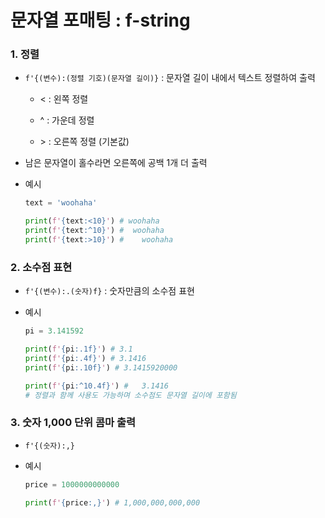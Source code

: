 # 문자열 포매팅 : f-string



### 1. 정렬

- `f'{(변수):(정렬 기호)(문자열 길이)}` : 문자열 길이 내에서 텍스트 정렬하여 출력

  - < : 왼쪽 정렬

  - ^ : 가운데 정렬

  - \> : 오른쪽 정렬 (기본값)

- 남은 문자열이 홀수라면 오른쪽에 공백 1개 더 출력

- 예시

  ```python
  text = 'woohaha'
  
  print(f'{text:<10}') # woohaha   
  print(f'{text:^10}') #  woohaha  
  print(f'{text:>10}') #    woohaha
  ```



### 2. 소수점 표현

- `f'{(변수):.(숫자)f}` : 숫자만큼의 소수점 표현

- 예시

  ```python
  pi = 3.141592
  
  print(f'{pi:.1f}') # 3.1
  print(f'{pi:.4f}') # 3.1416
  print(f'{pi:.10f}') # 3.1415920000
  
  print(f'{pi:^10.4f}') #   3.1416   
  # 정렬과 함께 사용도 가능하며 소수점도 문자열 길이에 포함됨
  ```



### 3. 숫자 1,000 단위 콤마 출력

- `f'{(숫자):,}`

- 예시

  ```python
  price = 1000000000000
  
  print(f'{price:,}') # 1,000,000,000,000
  ```
